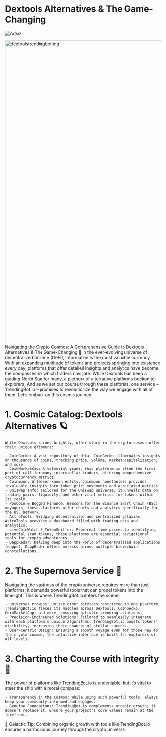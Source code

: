 # Dextools Alternatives & The Game-Changing

![Adsız](https://github.com/sophiemarshall105/ThebotDevsRepo/assets/162816962/79eb2c17-b356-45f9-aeb1-eb663b8fe624)


<img width="980" alt="dextoolstrendingbotimg" src="https://github.com/sophiemarshall105/ThebotDevsRepo/assets/162816962/37803aa7-7076-46fa-bdcf-44732e06a6f4">
Navigating the Crypto Cosmos: A Comprehensive Guide to Dextools Alternatives & The Game-Changing 🌌
  In the ever-evolving universe of decentralized finance (DeFi), information is the most valuable currency. With an expanding multitude of tokens and projects springing into existence every day, platforms that offer detailed insights and analytics have become the compasses by which traders navigate. While Dextools has been a guiding North Star for many, a plethora of alternative platforms beckon to explorers. And as we set our course through these platforms, one service – TrendingBot.io – promises to revolutionize the way we engage with all of them. Let’s embark on this cosmic journey.

 # 1. Cosmic Catalog: Dextools Alternatives 🪐
    While Dextools shines brightly, other stars in the crypto cosmos offer their unique glimmers:

    - CoinGecko: A vast repository of data, CoinGecko illuminates insights on thousands of coins, tracking price, volume, market capitalization, and more.
    - CoinMarketCap: A celestial giant, this platform is often the first port of call for many interstellar traders, offering comprehensive cryptocurrency metrics.
    - Coinmoon: A lesser-known entity, Coinmoon nonetheless provides invaluable insights into token price movements and associated metrics.
    - Uniswap Info: Tailored for the Uniswap universe, it unveils data on trading pairs, liquidity, and other vital metrics for tokens within its realm.
    - PooCoin & Bogged Finance: Beacons for the Binance Smart Chain (BSC) voyagers, these platforms offer charts and analytics specifically for the BSC network.
    - AstroTools: Bridging decentralized and centralized galaxies, AstroTools provides a dashboard filled with trading data and analytics.
    - LiveCoinWatch & TokenSniffer: From real-time prices to identifying potential scam tokens, these platforms are essential navigational tools for crypto adventurers.
    - DappRadar: Delving deep into the world of decentralized applications (dapps), DappRadar offers metrics across multiple blockchain constellations.
# 2. The Supernova Service 🌠
Navigating the vastness of the crypto universe requires more than just platforms; it demands powerful tools that can propel tokens into the limelight. This is where TrendingBot.io enters the scene:

    - Universal Prowess: Unlike other services restricted to one platform, TrendingBot.io flexes its muscles across Dextools, CoinGecko, CoinMarketCap, and more, ensuring holistic trending solutions.
    - Precision-Engineered Solutions: Tailored to seamlessly integrate with each platform’s unique algorithms, TrendingBot.io boosts tokens’ visibility, increasing their chances of stellar success.
    - User-Centric Design: Ensuring a smooth voyage even for those new to the crypto cosmos, the intuitive interface is built for explorers of all levels.
# 3. Charting the Course with Integrity 🌌
The power of platforms like TrendingBot.io is undeniable, but it’s vital to steer the ship with a moral compass:

    - Transparency in the Cosmos: While using such powerful tools, always keep your community informed and engaged.
    - Genuine Foundations: TrendingBot.io complements organic growth; it doesn’t replace it. Ensure your project’s core values remain at the forefront.

🚀 Galactic Tip: Combining organic growth with tools like TrendingBot.io ensures a harmonious journey through the crypto universe.

